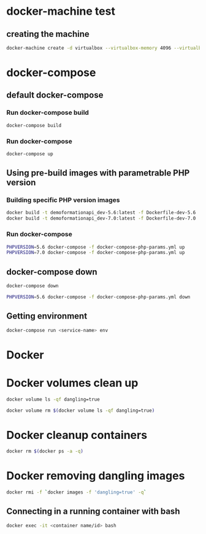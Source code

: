 # docker-machine test

## creating the machine

```bash
docker-machine create -d virtualbox --virtualbox-memory 4096 --virtualbox-disk-size 30000 default
```

# docker-compose

## default docker-compose

### Run docker-compose build

```bash
docker-compose build
```

### Run docker-compose 

```bash
docker-compose up
```

## Using pre-build images with parametrable PHP version

### Building specific PHP version images

```bash
docker build -t demoformationapi_dev-5.6:latest -f Dockerfile-dev-5.6 .
docker build -t demoformationapi_dev-7.0:latest -f Dockerfile-dev-7.0 .
```

### Run docker-compose 

```bash
PHPVERSION=5.6 docker-compose -f docker-compose-php-params.yml up
PHPVERSION=7.0 docker-compose -f docker-compose-php-params.yml up
```

## docker-compose down

```bash
docker-compose down
```

```bash
PHPVERSION=5.6 docker-compose -f docker-compose-php-params.yml down 
```

## Getting environment

```bash
docker-compose run <service-name> env
```

# Docker

# Docker volumes clean up

```bash
docker volume ls -qf dangling=true
```

```bash
docker volume rm $(docker volume ls -qf dangling=true)
```

# Docker cleanup containers

```bash
docker rm $(docker ps -a -q)
```

# Docker removing dangling images

```bash
docker rmi -f `docker images -f 'dangling=true' -q`
```

## Connecting in a running container with bash

```bash
docker exec -it <container name/id> bash
```
